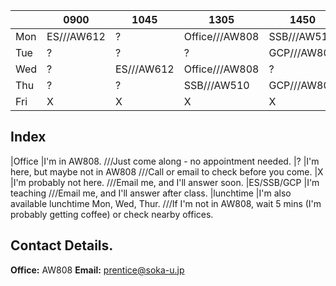 |        |0900                      	|1045                           |1305                   		|1450                   	|1635
|--------|----------------------- 	|-------------------------------|-----------------------		|-----------------------	|-------------------------
|Mon     |<blue>ES///AW612</blue>    |<orange>?</orange>     		|<green>Office///AW808</green>	|<blue>SSB///AW510</blue>   |<orange>?</orange>
|Tue     |<orange>?</orange>   	 	|<orange>?</orange>          	|<orange>?</orange>     		|<green>GCP///AW808</green> |<blue>GCP///AW511</blue>
|Wed     |<orange>?</orange>          |<blue>ES///AW612</blue>       	|<green>Office///AW808</green>  |<orange>?</orange> 	|<orange>?</orange>
|Thu     |<orange>?</orange>         |<orange>?</orange>   			|<blue>SSB///AW510</blue>   	|<green>GCP///AW808</green> |<blue>GCP///AW511</blue>
|Fri     |X                          |X                              |X                      		|X                      	|X



## Index
|<green>Office</green>       |I'm in AW808. ///Just come along - no appointment needed.
|<orange>?</orange>          |I'm here, but maybe not in AW808 ///Call or email to check before you come.
|X                           |I'm probably not here. ///Email me, and I'll answer soon.
|<blue>ES/SSB/GCP</blue> 	|I'm teaching ///Email me, and I'll answer after class.
|lunchtime                   |I'm also available lunchtime Mon, Wed, Thur. ///If I'm not in AW808, wait 5 mins (I'm probably getting coffee) or check nearby offices.

## Contact Details.
__Office:__ AW808
__Email:__ prentice@soka-u.jp
